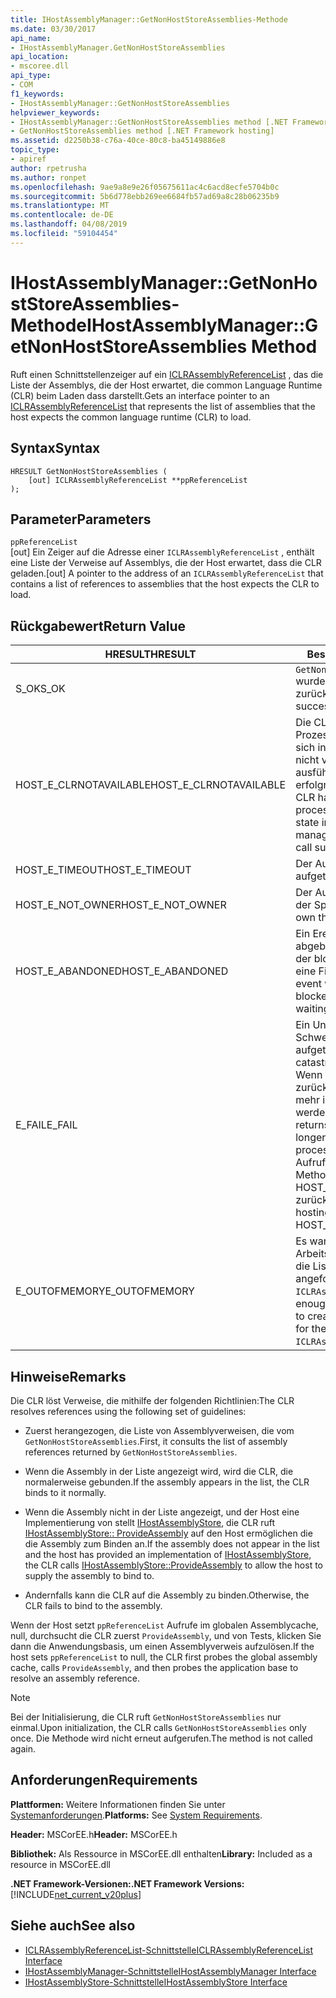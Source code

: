 ```yaml
---
title: IHostAssemblyManager::GetNonHostStoreAssemblies-Methode
ms.date: 03/30/2017
api_name:
- IHostAssemblyManager.GetNonHostStoreAssemblies
api_location:
- mscoree.dll
api_type:
- COM
f1_keywords:
- IHostAssemblyManager::GetNonHostStoreAssemblies
helpviewer_keywords:
- IHostAssemblyManager::GetNonHostStoreAssemblies method [.NET Framework hosting]
- GetNonHostStoreAssemblies method [.NET Framework hosting]
ms.assetid: d2250b38-c76a-40ce-80c8-ba45149886e8
topic_type:
- apiref
author: rpetrusha
ms.author: ronpet
ms.openlocfilehash: 9ae9a8e9e26f05675611ac4c6acd8ecfe5704b0c
ms.sourcegitcommit: 5b6d778ebb269ee6684fb57ad69a8c28b06235b9
ms.translationtype: MT
ms.contentlocale: de-DE
ms.lasthandoff: 04/08/2019
ms.locfileid: "59104454"
---
```

# <a name="ihostassemblymanagergetnonhoststoreassemblies-method"></a><span data-ttu-id="07d1f-102">IHostAssemblyManager::GetNonHostStoreAssemblies-Methode</span><span class="sxs-lookup"><span data-stu-id="07d1f-102">IHostAssemblyManager::GetNonHostStoreAssemblies Method</span></span>
<span data-ttu-id="07d1f-103">Ruft einen Schnittstellenzeiger auf ein [ICLRAssemblyReferenceList](../../../../docs/framework/unmanaged-api/hosting/iclrassemblyreferencelist-interface.md) , das die Liste der Assemblys, die der Host erwartet, die common Language Runtime (CLR) beim Laden dass darstellt.</span><span class="sxs-lookup"><span data-stu-id="07d1f-103">Gets an interface pointer to an [ICLRAssemblyReferenceList](../../../../docs/framework/unmanaged-api/hosting/iclrassemblyreferencelist-interface.md) that represents the list of assemblies that the host expects the common language runtime (CLR) to load.</span></span>  
  
## <a name="syntax"></a><span data-ttu-id="07d1f-104">Syntax</span><span class="sxs-lookup"><span data-stu-id="07d1f-104">Syntax</span></span>  
  
```  
HRESULT GetNonHostStoreAssemblies (  
    [out] ICLRAssemblyReferenceList **ppReferenceList  
);  
```  
  
## <a name="parameters"></a><span data-ttu-id="07d1f-105">Parameter</span><span class="sxs-lookup"><span data-stu-id="07d1f-105">Parameters</span></span>  
 `ppReferenceList`  
 <span data-ttu-id="07d1f-106">[out] Ein Zeiger auf die Adresse einer `ICLRAssemblyReferenceList` , enthält eine Liste der Verweise auf Assemblys, die der Host erwartet, dass die CLR geladen.</span><span class="sxs-lookup"><span data-stu-id="07d1f-106">[out] A pointer to the address of an `ICLRAssemblyReferenceList` that contains a list of references to assemblies that the host expects the CLR to load.</span></span>  
  
## <a name="return-value"></a><span data-ttu-id="07d1f-107">Rückgabewert</span><span class="sxs-lookup"><span data-stu-id="07d1f-107">Return Value</span></span>  
  
|<span data-ttu-id="07d1f-108">HRESULT</span><span class="sxs-lookup"><span data-stu-id="07d1f-108">HRESULT</span></span>|<span data-ttu-id="07d1f-109">Beschreibung</span><span class="sxs-lookup"><span data-stu-id="07d1f-109">Description</span></span>|  
|-------------|-----------------|  
|<span data-ttu-id="07d1f-110">S_OK</span><span class="sxs-lookup"><span data-stu-id="07d1f-110">S_OK</span></span>|`GetNonHostStoreAssemblies` <span data-ttu-id="07d1f-111">wurde erfolgreich zurückgegeben.</span><span class="sxs-lookup"><span data-stu-id="07d1f-111">returned successfully.</span></span>|  
|<span data-ttu-id="07d1f-112">HOST_E_CLRNOTAVAILABLE</span><span class="sxs-lookup"><span data-stu-id="07d1f-112">HOST_E_CLRNOTAVAILABLE</span></span>|<span data-ttu-id="07d1f-113">Die CLR wurde nicht in einen Prozess geladen und befindet sich in einem Zustand, in dem nicht verwalteten Code ausführen oder den Aufruf erfolgreich zu verarbeiten.</span><span class="sxs-lookup"><span data-stu-id="07d1f-113">The CLR has not been loaded into a process, or the CLR is in a state in which it cannot run managed code or process the call successfully.</span></span>|  
|<span data-ttu-id="07d1f-114">HOST_E_TIMEOUT</span><span class="sxs-lookup"><span data-stu-id="07d1f-114">HOST_E_TIMEOUT</span></span>|<span data-ttu-id="07d1f-115">Der Aufruf ist ein Timeout aufgetreten.</span><span class="sxs-lookup"><span data-stu-id="07d1f-115">The call timed out.</span></span>|  
|<span data-ttu-id="07d1f-116">HOST_E_NOT_OWNER</span><span class="sxs-lookup"><span data-stu-id="07d1f-116">HOST_E_NOT_OWNER</span></span>|<span data-ttu-id="07d1f-117">Der Aufrufer ist nicht Besitzer der Sperre.</span><span class="sxs-lookup"><span data-stu-id="07d1f-117">The caller does not own the lock.</span></span>|  
|<span data-ttu-id="07d1f-118">HOST_E_ABANDONED</span><span class="sxs-lookup"><span data-stu-id="07d1f-118">HOST_E_ABANDONED</span></span>|<span data-ttu-id="07d1f-119">Ein Ereignis wurde abgebrochen, während sich der blockierte Thread oder eine Fiber darauf gewartet.</span><span class="sxs-lookup"><span data-stu-id="07d1f-119">An event was canceled while a blocked thread or fiber was waiting on it.</span></span>|  
|<span data-ttu-id="07d1f-120">E_FAIL</span><span class="sxs-lookup"><span data-stu-id="07d1f-120">E_FAIL</span></span>|<span data-ttu-id="07d1f-121">Ein Unbekannter Schwerwiegender Fehler ist aufgetreten.</span><span class="sxs-lookup"><span data-stu-id="07d1f-121">An unknown catastrophic failure occurred.</span></span> <span data-ttu-id="07d1f-122">Wenn eine Methode E_FAIL zurückgibt, ist die CLR nicht mehr im Prozess verwendet werden.</span><span class="sxs-lookup"><span data-stu-id="07d1f-122">When a method returns E_FAIL, the CLR is no longer usable within the process.</span></span> <span data-ttu-id="07d1f-123">Nachfolgende Aufrufe zum Hosten der Methoden HOST_E_CLRNOTAVAILABLE zurück.</span><span class="sxs-lookup"><span data-stu-id="07d1f-123">Subsequent calls to hosting methods return HOST_E_CLRNOTAVAILABLE.</span></span>|  
|<span data-ttu-id="07d1f-124">E_OUTOFMEMORY</span><span class="sxs-lookup"><span data-stu-id="07d1f-124">E_OUTOFMEMORY</span></span>|<span data-ttu-id="07d1f-125">Es war nicht genügend Arbeitsspeicher verfügbar, um die Liste der Verweise für die angeforderte erstellen `ICLRAssemblyReferenceList`.</span><span class="sxs-lookup"><span data-stu-id="07d1f-125">Not enough memory was available to create the list of references for the requested `ICLRAssemblyReferenceList`.</span></span>|  
  
## <a name="remarks"></a><span data-ttu-id="07d1f-126">Hinweise</span><span class="sxs-lookup"><span data-stu-id="07d1f-126">Remarks</span></span>  
 <span data-ttu-id="07d1f-127">Die CLR löst Verweise, die mithilfe der folgenden Richtlinien:</span><span class="sxs-lookup"><span data-stu-id="07d1f-127">The CLR resolves references using the following set of guidelines:</span></span>  
  
-   <span data-ttu-id="07d1f-128">Zuerst herangezogen, die Liste von Assemblyverweisen, die vom `GetNonHostStoreAssemblies`.</span><span class="sxs-lookup"><span data-stu-id="07d1f-128">First, it consults the list of assembly references returned by `GetNonHostStoreAssemblies`.</span></span>  
  
-   <span data-ttu-id="07d1f-129">Wenn die Assembly in der Liste angezeigt wird, wird die CLR, die normalerweise gebunden.</span><span class="sxs-lookup"><span data-stu-id="07d1f-129">If the assembly appears in the list, the CLR binds to it normally.</span></span>  
  
-   <span data-ttu-id="07d1f-130">Wenn die Assembly nicht in der Liste angezeigt, und der Host eine Implementierung von stellt [IHostAssemblyStore](../../../../docs/framework/unmanaged-api/hosting/ihostassemblystore-interface.md), die CLR ruft [IHostAssemblyStore:: ProvideAssembly](../../../../docs/framework/unmanaged-api/hosting/ihostassemblystore-provideassembly-method.md) auf den Host ermöglichen die die Assembly zum Binden an.</span><span class="sxs-lookup"><span data-stu-id="07d1f-130">If the assembly does not appear in the list and the host has provided an implementation of [IHostAssemblyStore](../../../../docs/framework/unmanaged-api/hosting/ihostassemblystore-interface.md), the CLR calls [IHostAssemblyStore::ProvideAssembly](../../../../docs/framework/unmanaged-api/hosting/ihostassemblystore-provideassembly-method.md) to allow the host to supply the assembly to bind to.</span></span>  
  
-   <span data-ttu-id="07d1f-131">Andernfalls kann die CLR auf die Assembly zu binden.</span><span class="sxs-lookup"><span data-stu-id="07d1f-131">Otherwise, the CLR fails to bind to the assembly.</span></span>  
  
 <span data-ttu-id="07d1f-132">Wenn der Host setzt `ppReferenceList` Aufrufe im globalen Assemblycache, null, durchsucht die CLR zuerst `ProvideAssembly`, und von Tests, klicken Sie dann die Anwendungsbasis, um einen Assemblyverweis aufzulösen.</span><span class="sxs-lookup"><span data-stu-id="07d1f-132">If the host sets `ppReferenceList` to null, the CLR first probes the global assembly cache, calls `ProvideAssembly`, and then probes the application base to resolve an assembly reference.</span></span>  
  
> [!NOTE]
>  <span data-ttu-id="07d1f-133">Bei der Initialisierung, die CLR ruft `GetNonHostStoreAssemblies` nur einmal.</span><span class="sxs-lookup"><span data-stu-id="07d1f-133">Upon initialization, the CLR calls `GetNonHostStoreAssemblies` only once.</span></span> <span data-ttu-id="07d1f-134">Die Methode wird nicht erneut aufgerufen.</span><span class="sxs-lookup"><span data-stu-id="07d1f-134">The method is not called again.</span></span>  
  
## <a name="requirements"></a><span data-ttu-id="07d1f-135">Anforderungen</span><span class="sxs-lookup"><span data-stu-id="07d1f-135">Requirements</span></span>  
 <span data-ttu-id="07d1f-136">**Plattformen:** Weitere Informationen finden Sie unter [Systemanforderungen](../../../../docs/framework/get-started/system-requirements.md).</span><span class="sxs-lookup"><span data-stu-id="07d1f-136">**Platforms:** See [System Requirements](../../../../docs/framework/get-started/system-requirements.md).</span></span>  
  
 <span data-ttu-id="07d1f-137">**Header:** MSCorEE.h</span><span class="sxs-lookup"><span data-stu-id="07d1f-137">**Header:** MSCorEE.h</span></span>  
  
 <span data-ttu-id="07d1f-138">**Bibliothek:** Als Ressource in MSCorEE.dll enthalten</span><span class="sxs-lookup"><span data-stu-id="07d1f-138">**Library:** Included as a resource in MSCorEE.dll</span></span>  
  
 **<span data-ttu-id="07d1f-139">.NET Framework-Versionen:</span><span class="sxs-lookup"><span data-stu-id="07d1f-139">.NET Framework Versions:</span></span>** [!INCLUDE[net_current_v20plus](../../../../includes/net-current-v20plus-md.md)]  
  
## <a name="see-also"></a><span data-ttu-id="07d1f-140">Siehe auch</span><span class="sxs-lookup"><span data-stu-id="07d1f-140">See also</span></span>

- [<span data-ttu-id="07d1f-141">ICLRAssemblyReferenceList-Schnittstelle</span><span class="sxs-lookup"><span data-stu-id="07d1f-141">ICLRAssemblyReferenceList Interface</span></span>](../../../../docs/framework/unmanaged-api/hosting/iclrassemblyreferencelist-interface.md)
- [<span data-ttu-id="07d1f-142">IHostAssemblyManager-Schnittstelle</span><span class="sxs-lookup"><span data-stu-id="07d1f-142">IHostAssemblyManager Interface</span></span>](../../../../docs/framework/unmanaged-api/hosting/ihostassemblymanager-interface.md)
- [<span data-ttu-id="07d1f-143">IHostAssemblyStore-Schnittstelle</span><span class="sxs-lookup"><span data-stu-id="07d1f-143">IHostAssemblyStore Interface</span></span>](../../../../docs/framework/unmanaged-api/hosting/ihostassemblystore-interface.md)
